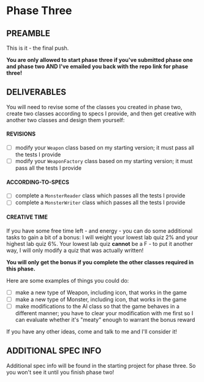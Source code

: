 # Phase Three

## PREAMBLE

This is it - the final push.

**You are only allowed to start phase three if you've submitted phase one and phase two AND I've emailed you back with the repo link for phase three!**

## DELIVERABLES

You will need to revise some of the classes you created in phase two, create two classes according to specs I provide, and then get creative with another two classes and design them yourself:

#### REVISIONS

- [ ] modify your `Weapon` class based on my starting version; it must pass all the tests I provide
- [ ] modify your `WeaponFactory` class based on my starting version; it must pass all the tests I provide

#### ACCORDING-TO-SPECS

- [ ] complete a `MonsterReader` class which passes all the tests I provide
- [ ] complete a `MonsterWriter` class which passes all the tests I provide

#### CREATIVE TIME

If you have some free time left - and energy - you can do some additional tasks to gain a bit of a bonus: I will weight your lowest lab quiz 2% and your highest lab quiz 6%. Your lowest lab quiz **cannot** be a F - to put it another way, I will only modify a quiz that was actually written!

**You will only get the bonus if you complete the other classes required in this phase.**

Here are some examples of things you could do:

- [ ] make a new type of Weapon, including icon, that works in the game
- [ ] make a new type of Monster, including icon, that works in the game
- [ ] make modifications to the AI class so that the game behaves in a different manner; you have to clear your modification with me first so I can evaluate whether it's "meaty" enough to warrant the bonus reward

If you have any other ideas, come and talk to me and I'll consider it!

## ADDITIONAL SPEC INFO

Additional spec info will be found in the starting project for phase three. So you won't see it until you finish phase two!
